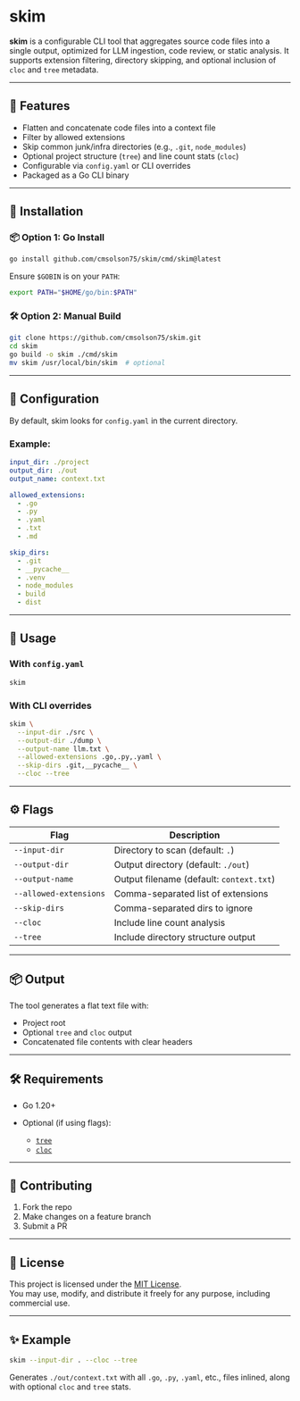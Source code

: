 # skim

**skim** is a configurable CLI tool that aggregates source code files into a single output, optimized for LLM ingestion, code review, or static analysis. It supports extension filtering, directory skipping, and optional inclusion of `cloc` and `tree` metadata.

---

## 🚀 Features

- Flatten and concatenate code files into a context file
- Filter by allowed extensions
- Skip common junk/infra directories (e.g., `.git`, `node_modules`)
- Optional project structure (`tree`) and line count stats (`cloc`)
- Configurable via `config.yaml` or CLI overrides
- Packaged as a Go CLI binary

---


## 🔧 Installation

### 📦 Option 1: Go Install

```bash
go install github.com/cmsolson75/skim/cmd/skim@latest
````

Ensure `$GOBIN` is on your `PATH`:

```bash
export PATH="$HOME/go/bin:$PATH"
```

### 🛠 Option 2: Manual Build

```bash
git clone https://github.com/cmsolson75/skim.git
cd skim
go build -o skim ./cmd/skim
mv skim /usr/local/bin/skim  # optional
```

---

## 📁 Configuration

By default, skim looks for `config.yaml` in the current directory.

### Example:

```yaml
input_dir: ./project
output_dir: ./out
output_name: context.txt

allowed_extensions:
  - .go
  - .py
  - .yaml
  - .txt
  - .md

skip_dirs:
  - .git
  - __pycache__
  - .venv
  - node_modules
  - build
  - dist
```

---

## 🧪 Usage

### With `config.yaml`

```bash
skim
```

### With CLI overrides

```bash
skim \
  --input-dir ./src \
  --output-dir ./dump \
  --output-name llm.txt \
  --allowed-extensions .go,.py,.yaml \
  --skip-dirs .git,__pycache__ \
  --cloc --tree
```

---

## ⚙️ Flags

| Flag                   | Description                              |
| ---------------------- | ---------------------------------------- |
| `--input-dir`          | Directory to scan (default: `.`)         |
| `--output-dir`         | Output directory (default: `./out`)      |
| `--output-name`        | Output filename (default: `context.txt`) |
| `--allowed-extensions` | Comma-separated list of extensions       |
| `--skip-dirs`          | Comma-separated dirs to ignore           |
| `--cloc`               | Include line count analysis              |
| `--tree`               | Include directory structure output       |

---

## 📦 Output

The tool generates a flat text file with:

* Project root
* Optional `tree` and `cloc` output
* Concatenated file contents with clear headers

---

## 🛠 Requirements

* Go 1.20+
* Optional (if using flags):

  * [`tree`](https://linux.die.net/man/1/tree)
  * [`cloc`](https://github.com/AlDanial/cloc)

---

## 🤝 Contributing

1. Fork the repo
2. Make changes on a feature branch
3. Submit a PR

---

## 🪪 License

This project is licensed under the [MIT License](LICENSE).  
You may use, modify, and distribute it freely for any purpose, including commercial use.

---

## ✨ Example

```bash
skim --input-dir . --cloc --tree
```

Generates `./out/context.txt` with all `.go`, `.py`, `.yaml`, etc., files inlined, along with optional `cloc` and `tree` stats.
